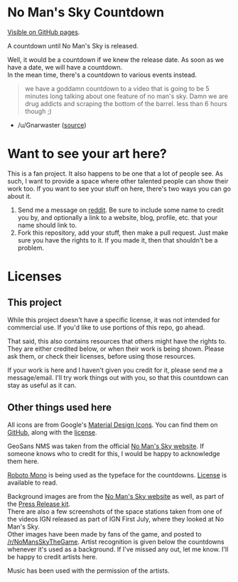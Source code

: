 # No Man's Sky Countdown

[Visible on GitHub pages](http://secretonline.github.io/NMS-Countdown).

A countdown until No Man's Sky is released.

Well, it would be a countdown if we knew the release date. As soon as we have a date, we will have a countdown.  
In the mean time, there's a countdown to various events instead.

> we have a goddamn countdown to a video that is going to be 5 minutes long talking about one feature of no man's sky. Damn we are drug addicts and scraping the bottom of the barrel. less than 6 hours though ;)

- /u/Gnarwaster ([source](https://en.reddit.com/r/NoMansSkyTheGame/comments/3ef41s/9_hours_to_next_ign_release/ctef1ur))

# Want to see your art here?

This is a fan project. It also happens to be one that a lot of people see. As such, I want to provide a space where other talented people can show their work too. If you want to see your stuff on here, there's two ways you can go about it.

1. Send me a message on [reddit](https://www.reddit.com/message/compose/?to=secret_online). Be sure to include some name to credit you by, and optionally a link to a website, blog, profile, etc. that your name should link to.
2. Fork this repository, add your stuff, then make a pull request. Just make sure you have the rights to it. If you made it, then that shouldn't be a problem.

# Licenses

## This project

While this project doesn't have a specific license, it was not intended for commercial use. If you'd like to use portions of this repo, go ahead.

That said, this also contains resources that others might have the rights to. They are either credited below, or when their work is being shown. Please ask them, or check their licenses, before using those resources.

If your work is here and I haven't given you credit for it, please send me a message/email. I'll try work things out with you, so that this countdown can stay as useful as it can.

## Other things used here

All icons are from Google's [Material Design Icons](https://www.google.com/design/icons/). You can find them on [GitHub](https://github.com/google/material-design-icons), along with the [license](https://github.com/google/material-design-icons/blob/master/LICENSE).

GeoSans NMS was taken from the official [No Man's Sky website](http://www.no-mans-sky.com/about/). If someone knows who to credit for this, I would be happy to acknowledge them here.

[Roboto Mono](https://www.google.com/fonts/specimen/Roboto+Mono) is being used as the typeface for the countdowns. [License](https://github.com/google/fonts/blob/master/apache/robotomono/LICENSE.txt) is available to read.

Background images are from the [No Man's Sky website](http://www.no-mans-sky.com/about/) as well, as part of the [Press Release kit](http://no-mans-sky.com/press/sheet.php?p=no_man%27s_sky#images).  
There are also a few screenshots of the space stations taken from one of the videos IGN released as part of IGN First July, where they looked at No Man's Sky.  
Other images have been made by fans of the game, and posted to [/r/NoMansSkyTheGame](https://reddit.com/r/NoMansSkyTheGame). Artist recognition is given below the countdowns whenever it's used as a background. If I've missed any out, let me know. I'll be happy to credit artists here.

Music has been used with the permission of the artists.
